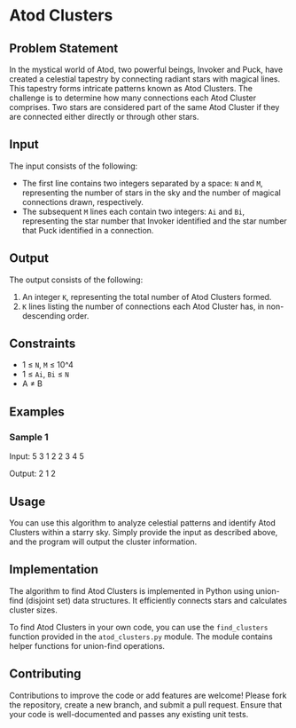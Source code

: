 # Atod Clusters

## Problem Statement

In the mystical world of Atod, two powerful beings, Invoker and Puck, have created a celestial tapestry by connecting radiant stars with magical lines. This tapestry forms intricate patterns known as Atod Clusters. The challenge is to determine how many connections each Atod Cluster comprises. Two stars are considered part of the same Atod Cluster if they are connected either directly or through other stars.

## Input

The input consists of the following:

- The first line contains two integers separated by a space: `N` and `M`, representing the number of stars in the sky and the number of magical connections drawn, respectively.
- The subsequent `M` lines each contain two integers: `Ai` and `Bi`, representing the star number that Invoker identified and the star number that Puck identified in a connection.

## Output

The output consists of the following:

1. An integer `K`, representing the total number of Atod Clusters formed.
2. `K` lines listing the number of connections each Atod Cluster has, in non-descending order.

## Constraints

- 1 ≤ `N`, `M` ≤ 10^4
- 1 ≤ `Ai`, `Bi` ≤ `N` 
- A ≠ B

## Examples

### Sample 1

Input:
5 3
1 2
2 3
4 5

Output:
2
1
2


## Usage

You can use this algorithm to analyze celestial patterns and identify Atod Clusters within a starry sky. Simply provide the input as described above, and the program will output the cluster information.

## Implementation

The algorithm to find Atod Clusters is implemented in Python using union-find (disjoint set) data structures. It efficiently connects stars and calculates cluster sizes.

To find Atod Clusters in your own code, you can use the `find_clusters` function provided in the `atod_clusters.py` module. The module contains helper functions for union-find operations.

## Contributing

Contributions to improve the code or add features are welcome! Please fork the repository, create a new branch, and submit a pull request. Ensure that your code is well-documented and passes any existing unit tests.

